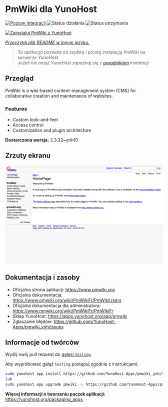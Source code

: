 <!--
To README zostało automatycznie wygenerowane przez <https://github.com/YunoHost/apps/tree/master/tools/readme_generator>
Nie powinno być ono edytowane ręcznie.
-->

# PmWiki dla YunoHost

[![Poziom integracji](https://apps.yunohost.org/badge/integration/pmwiki)](https://ci-apps.yunohost.org/ci/apps/pmwiki/)
![Status działania](https://apps.yunohost.org/badge/state/pmwiki)
![Status utrzymania](https://apps.yunohost.org/badge/maintained/pmwiki)

[![Zainstaluj PmWiki z YunoHost](https://install-app.yunohost.org/install-with-yunohost.svg)](https://install-app.yunohost.org/?app=pmwiki)

*[Przeczytaj plik README w innym języku.](./ALL_README.md)*

> *Ta aplikacja pozwala na szybką i prostą instalację PmWiki na serwerze YunoHost.*  
> *Jeżeli nie masz YunoHost zapoznaj się z [poradnikiem](https://yunohost.org/install) instalacji.*

## Przegląd

PmWiki is a wiki-based content-management system (CMS) for collaborative creation and maintenance of websites. 

### Features

- Custom look-and-feel
- Access control
- Customization and plugin architecture

**Dostarczona wersja:** 2.3.32~ynh10

## Zrzuty ekranu

![Zrzut ekranu z PmWiki](./doc/screenshots/pmwiki.png)

## Dokumentacja i zasoby

- Oficjalna strona aplikacji: <https://www.pmwiki.org>
- Oficjalna dokumentacja: <https://www.pmwiki.org/wiki/PmWikiFr/PmWikiUsers>
- Oficjalna dokumentacja dla administratora: <https://www.pmwiki.org/wiki/PmWikiFr/PmWikiFr>
- Sklep YunoHost: <https://apps.yunohost.org/app/pmwiki>
- Zgłaszanie błędów: <https://github.com/YunoHost-Apps/pmwiki_ynh/issues>

## Informacje od twórców

Wyślij swój pull request do [gałęzi `testing`](https://github.com/YunoHost-Apps/pmwiki_ynh/tree/testing).

Aby wypróbować gałąź `testing` postępuj zgodnie z instrukcjami:

```bash
sudo yunohost app install https://github.com/YunoHost-Apps/pmwiki_ynh/tree/testing --debug
lub
sudo yunohost app upgrade pmwiki -u https://github.com/YunoHost-Apps/pmwiki_ynh/tree/testing --debug
```

**Więcej informacji o tworzeniu paczek aplikacji:** <https://yunohost.org/packaging_apps>
